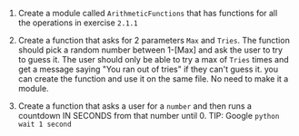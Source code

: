 1) Create a module called `ArithmeticFunctions` that has functions for all the operations in exercise `2.1.1`
2) Create a function that asks for 2 parameters `Max` and `Tries`. The function should pick a random number between 1-[Max] and ask the user to try to guess it. The user should only be able to try a max of `Tries` times and get a message saying "You ran out of tries" if they can't guess it.
    you can create the function and use it on the same file. No need to make it a module.
    
3) Create a function that asks a user for a `number` and then runs a countdown IN SECONDS from that number until 0.
    TIP: Google `python wait 1 second`